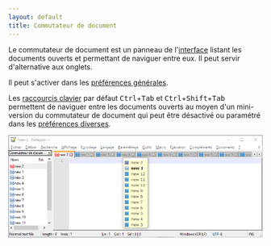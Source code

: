```yaml
---
layout: default
title: Commutateur de document
---
```

Le commutateur de document est un panneau de l'[interface](interface.md) listant les documents ouverts et permettant de naviguer entre eux. Il peut servir d'alternative aux onglets.

Il peut s'activer dans les [préférences générales](preferences/general.md).

Les [raccourcis clavier](raccourcis-clavier.md) par défaut <kbd>Ctrl</kbd>+<kbd>Tab</kbd> et <kbd>Ctrl</kbd>+<kbd>Shift</kbd>+<kbd>Tab</kbd> permettent de naviguer entre les documents ouverts au moyen d'un mini-version du commutateur de document qui peut être désactivé ou paramétré dans les [préférences diverses](preferences/divers.md).

![Le commutateur de document](/images/npp_document-switcher.png)
